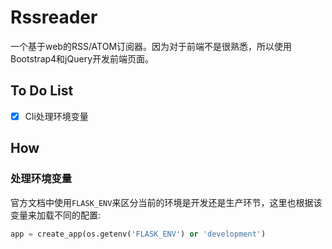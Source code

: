 # Rssreader

一个基于web的RSS/ATOM订阅器。因为对于前端不是很熟悉，所以使用Bootstrap4和jQuery开发前端页面。


## To Do List
- [x] Cli处理环境变量

## How

### 处理环境变量

官方文档中使用`FLASK_ENV`来区分当前的环境是开发还是生产环节，这里也根据该变量来加载不同的配置:

```python
app = create_app(os.getenv('FLASK_ENV') or 'development')
```
